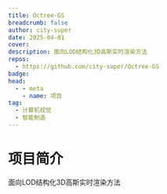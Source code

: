 ```yaml
---
title: Octree-GS
breadcrumb: false
author: city-super
date: 2025-04-01
cover: 
description: 面向LOD结构化3D高斯实时渲染方法
repos:
  - https://github.com/city-super/Octree-GS
badge: 
head:
  - - meta
    - name: 项目
tag:
  - 计算机视觉
  - 智能制造
---
```




# 项目简介
面向LOD结构化3D高斯实时渲染方法
